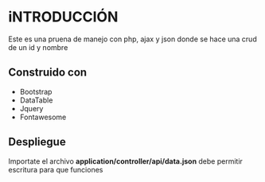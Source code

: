 # iNTRODUCCIÓN
Este es una pruena de manejo con php, ajax y json donde se hace una crud de un id y nombre

## Construido con
* Bootstrap
* DataTable
* Jquery
* Fontawesome

## Despliegue
Importate el archivo **application/controller/api/data.json** debe permitir escritura para que funciones
 
